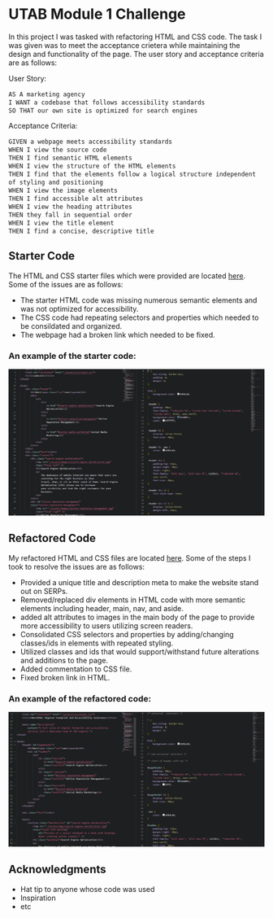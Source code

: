 # UTAB Module 1 Challenge 

In this project I was tasked with refactoring HTML and CSS code. The task I was given was to meet the acceptance crietera while maintaining the design and functionality of the page. The user story and acceptance criteria are as follows: 

User Story:

```
AS A marketing agency
I WANT a codebase that follows accessibility standards
SO THAT our own site is optimized for search engines
```

Acceptance Criteria: 

```
GIVEN a webpage meets accessibility standards
WHEN I view the source code
THEN I find semantic HTML elements
WHEN I view the structure of the HTML elements
THEN I find that the elements follow a logical structure independent of styling and positioning
WHEN I view the image elements
THEN I find accessible alt attributes
WHEN I view the heading attributes
THEN they fall in sequential order
WHEN I view the title element
THEN I find a concise, descriptive title
```

## Starter Code

The HTML and CSS starter files which were provided are located [here](https://github.com/AndreaRene/Module_1_Challenge/tree/main/Starter_Code). Some of the issues are as follows:

* The starter HTML code was missing numerous semantic elements and was not optimized for accessibility. 
* The CSS code had repeating selectors and properties which needed to be consildated and organized. 
* The webpage had a broken link which needed to be fixed.

### An example of the starter code:

![An image depicting portions of the HTML and CSS starter code.](./assets/starter-code-example.PNG)

## Refactored Code

My refactored HTML and CSS files are located [here](https://github.com/AndreaRene/Module_1_Challenge/tree/main/Refactored_Code). Some of the steps I took to resolve the issues are as follows:

* Provided a unique title and description meta to make the website stand out on SERPs.
* Removed/replaced div elements in HTML code with more semantic elements including header, main, nav, and aside.
* added alt attributes to images in the main body of the page to provide more accessibility to users utilizing screen readers.
* Consolidated CSS selectors and properties by adding/changing classes/ids in elements with repeated styling.
* Utilized classes and ids that would support/withstand future alterations and additions to the page.
* Added commentation to CSS file.
* Fixed broken link in HTML.

### An example of the refactored code:

![An image depicting portions of the HTML and CSS refactored code.](./assets/refactored-code-example.PNG)



## Acknowledgments

* Hat tip to anyone whose code was used
* Inspiration
* etc
